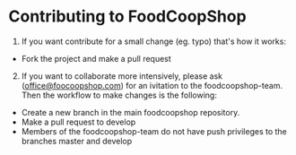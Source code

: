 # Contributing to FoodCoopShop

1. If you want contribute for a small change (eg. typo) that's how it works:

* Fork the project and make a pull request

2. If you want to collaborate more intensively, please ask (office@foocoopshop.com) for an ivitation to the foodcoopshop-team. Then the workflow to make changes is the following:

* Create a new branch in the main foodcoopshop repository.
* Make a pull request to develop
* Members of the foodcoopshop-team do not have push privileges to the branches master and develop

